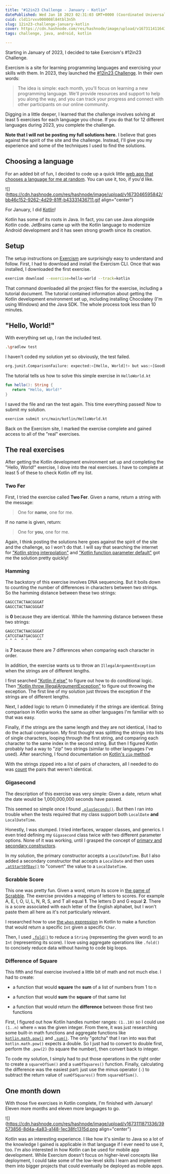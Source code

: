 ```yaml
---
title: "#12in23 Challenge - January - Kotlin"
datePublished: Wed Jan 18 2023 02:31:03 GMT+0000 (Coordinated Universal Time)
cuid: cld11rvxv000008l84tbl3n5h
slug: 12in23-challenge-january-kotlin
cover: https://cdn.hashnode.com/res/hashnode/image/upload/v1673114116431/8c98be0c-9f84-49cc-859b-15bb12e169a7.png
tags: challenge, java, android, kotlin

---
```


Starting in January of 2023, I decided to take Exercism's #12in23 Challenge.

Exercism is a site for learning programming languages and exercising your skills with them. In 2023, they launched the [#12in23 Challenge](https://exercism.org/challenges/12in23). In their own words:

> The idea is simple: each month, you'll focus on learning a new programming language. We'll provide resources and support to help you along the way, and you can track your progress and connect with other participants on our online community.

Digging in a little deeper, I learned that the challenge involves solving at least 5 exercises for each language you chose. If you do that for 12 different languages during 2023, you complete the challenge.

**Note that I will not be posting my full solutions here.** I believe that goes against the spirit of the site and the challenge. Instead, I'll give you my experience and some of the techniques I used to find the solutions.

## Choosing a language

For an added bit of fun, I decided to code up a quick little [web app that chooses a language for me at random](https://codepen.io/travishorn/pen/GRBNvRQ). You can use it, too, if you'd like.

![](https://cdn.hashnode.com/res/hashnode/image/upload/v1673046595842/bb46c152-9262-4d29-81ff-b43331436711.gif align="center")

For January, I did [Kotlin](https://kotlinlang.org/)!

Kotlin has some of its roots in Java. In fact, you can use Java alongside Kotlin code. JetBrains came up with the Kotlin language to modernize Android development and it has seen strong growth since its creation.

## Setup

The setup instructions on [Exercism](https://exercism.org/) are surprisingly easy to understand and follow. First, I had to download and install the Exercism CLI. Once that was installed, I downloaded the first exercise.

```bash
exercism download --exercise=hello-world --track=kotlin
```

That command downloaded all the project files for the exercise, including a tutorial document. The tutorial contained information about getting the Kotlin development environment set up, including installing Chocolatey (I'm using Windows) and the Java SDK. The whole process took less than 10 minutes.

## "Hello, World!"

With everything set up, I ran the included test.

```bash
.\gradlew test
```

I haven't coded my solution yet so obviously, the test failed.

```bash
org.junit.ComparisonFailure: expected:<[Hello, World]!> but was:<[Goodbye, Mars]!>
```

The tutorial tells us how to solve this simple exercise in `HelloWorld.kt`

```kotlin
fun hello(): String {
   return "Hello, World!"
}
```

I saved the file and ran the test again. This time everything passed! Now to submit my solution.

```bash
exercism submit src/main/kotlin/HelloWorld.kt
```

Back on the Exercism site, I marked the exercise complete and gained access to all of the "real" exercises.

## The real exercises

After getting the Kotlin development environment set up and completing the "Hello, World!" exercise, I dove into the real exercises. I have to complete at least 5 of these to check Kotlin off my list.

### Two Fer

First, I tried the exercise called **Two Fer**. Given a name, return a string with the message:

> One for **name**, one for me.

If no name is given, return:

> One for **you**, one for me.

Again, I think posting the solutions here goes against the spirit of the site and the challenge, so I won't do that. I will say that searching the internet for ["Kotlin string interpolation"](https://duckduckgo.com/?t=ffab&q=Kotlin+string+interpolation&ia=web) and ["Kotlin function parameter default"](https://duckduckgo.com/?t=ffab&q=Kotlin+function+parameter+default&ia=web) got me the solution pretty quickly!

### Hamming

The backstory of this exercise involves DNA sequencing. But it boils down to counting the number of differences in characters between two strings. So the hamming distance between these two strings:

```bash
GAGCCTACTAACGGGAT
GAGCCTACTAACGGGAT
```

is **0** because they are identical. While the hamming distance between these two strings:

```bash
GAGCCTACTAACGGGAT
CATCGTAATGACGGCCT
^ ^ ^  ^ ^    ^^
```

is **7** because there are 7 differences when comparing each character in order.

In addition, the exercise wants us to throw an `IllegalArgumentException` when the strings are of different lengths.

I first searched ["Kotlin if else"](https://duckduckgo.com/?t=ffab&q=Kotlin+if+else) to figure out how to do conditional logic. Then ["Kotlin throw IllegalArgumentException"](https://duckduckgo.com/?t=ffab&q=Kotlin+throw+IllegalArgumentException&ia=web) to figure out throwing the exception. The first line of my solution just throws the exception if the strings are of different lengths.

Next, I added logic to return 0 immediately if the strings are identical. String comparison in Kotlin works the same as other languages I'm familiar with so that was easy.

Finally, if the strings are the same length and they are not identical, I had to do the actual comparison. My first thought was splitting the strings into lists of single characters, looping through the first string, and comparing each character to the same index in the second string. But then I figured Kotlin probably had a way to "zip" two strings (similar to other languages I've used). After searching, I found documentation on [Kotlin's `zip` method](https://kotlinlang.org/api/latest/jvm/stdlib/kotlin.collections/zip.html).

With the strings zipped into a list of pairs of characters, all I needed to do was [count](https://kotlinlang.org/api/latest/jvm/stdlib/kotlin.collections/count.html) the pairs that weren't identical.

### Gigasecond

The description of this exercise was very simple: Given a date, return what the date would be 1,000,000,000 seconds have passed.

This seemed so simple once I found [`.plusSeconds()`](https://developer.android.com/reference/kotlin/java/time/LocalDateTime#plusseconds). But then I ran into trouble when the tests required that my class support both `LocalDate` **and** `LocalDateTime`.

Honestly, I was stumped. I tried interfaces, wrapper classes, and generics. I even tried defining my `Gigasecond` class twice with two different parameter options. None of it was working, until I grasped the concept of [primary and secondary constructors](https://kotlinlang.org/docs/classes.html#secondary-constructors).

In my solution, the primary constructor accepts a `LocalDateTime`. But I also added a secondary constructor that accepts a `LocalDate` and then uses [`.atStartOfDay()`](https://developer.android.com/reference/kotlin/java/time/LocalDate#atstartofday) to "convert" the value to a `LocalDateTime`.

### Scrabble Score

This one was pretty fun. Given a word, return its score in [the game of Scrabble](https://en.wikipedia.org/wiki/Scrabble). The exercise provides a mapping of letters to scores. For example A, E, I, O, U, L, N, R, S, and T all equal **1**. The letters D and G equal **2**. There is a score associated with each letter of the English alphabet, but I won't paste them all here as it's not particularly relevant.

I researched how to use [the `when` expression](https://kotlinlang.org/docs/control-flow.html#when-expression) in Kotlin to make a function that would return a specific `Int` given a specific `Char`.

Then, I used [`.fold()`](https://kotlinlang.org/docs/collection-aggregate.html#fold-and-reduce) to reduce a `String` (representing the given word) to an `Int` (representing its score). I love using aggregate operations like `.fold()` to concisely reduce data without having to code big loops.

### Difference of Square

This fifth and final exercise involved a little bit of math and not much else. I had to create:

* a function that would **square** the **sum** of a list of numbers from 1 to n
    
* a function that would **sum** the **square** of that same list
    
* a function that would return the **difference** between those first two functions
    

First, I figured out how Kotlin handles number ranges: `(1..10)` so I could use `(1..n)` where `n` was the given integer. From there, it was just researching some built-in math functions and aggregate functions like [`kotlin.math.pow()`](https://kotlinlang.org/api/latest/jvm/stdlib/kotlin.math/pow.html) and [`.sum()`](https://stackoverflow.com/a/52851213). The only "gotcha" that I ran into was that `kotlin.math.pow()` expects a double. So I just had to convert to double first, perform the `.pow(2)` (to square the number), then convert back to integer.

To code my solution, I simply had to put those operations in the right order to create a `squareOfSum()` and a `sumOfSquares()` function. Finally, calculating the difference was the easiest part: just use the minus operator (`-`) to subtract the return value of `sumOfSquares()` from `squareOfSum()`.

## One month down

With those five exercises in Kotlin complete, I'm finished with January! Eleven more months and eleven more languages to go.

![](https://cdn.hashnode.com/res/hashnode/image/upload/v1673111871336/39573856-8d4a-4a83-a148-1ec38fc1315d.png align="center")

Kotlin was an interesting experience. I like how it's similar to Java so a lot of the knowledge I gained is applicable in that language if I ever need to use it, too. I'm also interested in how Kotlin can be used for mobile app development. While Exercism doesn't focus on higher-level concepts like deployment, I could take some of the low-level skills I learn and implement them into bigger projects that could eventually be deployed as mobile apps.